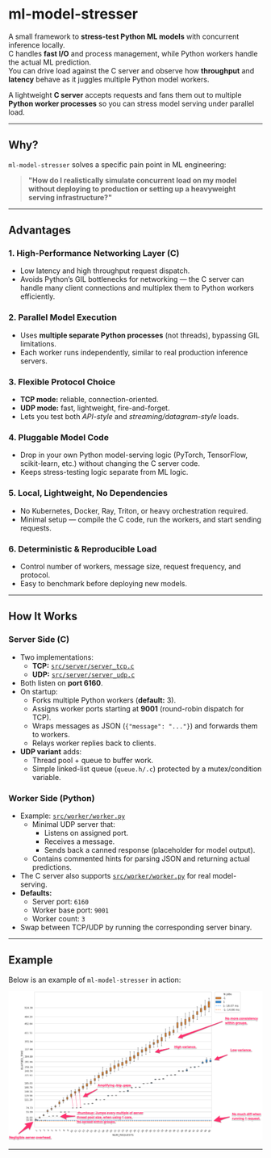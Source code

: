 # ml-model-stresser

A small framework to **stress-test Python ML models** with concurrent inference locally.  
C handles **fast I/O** and process management, while Python workers handle the actual ML prediction.  
You can drive load against the C server and observe how **throughput** and **latency** behave as it juggles multiple Python model workers.

A lightweight **C server** accepts requests and fans them out to multiple **Python worker processes** so you can stress model serving under parallel load.

---

## Why?

`ml-model-stresser` solves a specific pain point in ML engineering:

> **"How do I realistically simulate concurrent load on my model without deploying to production or setting up a heavyweight serving infrastructure?"**

---

## Advantages

### 1. High-Performance Networking Layer (C)
- Low latency and high throughput request dispatch.
- Avoids Python’s GIL bottlenecks for networking — the C server can handle many client connections and multiplex them to Python workers efficiently.

### 2. Parallel Model Execution
- Uses **multiple separate Python processes** (not threads), bypassing GIL limitations.
- Each worker runs independently, similar to real production inference servers.

### 3. Flexible Protocol Choice
- **TCP mode:** reliable, connection-oriented.
- **UDP mode:** fast, lightweight, fire-and-forget.
- Lets you test both *API-style* and *streaming/datagram-style* loads.

### 4. Pluggable Model Code
- Drop in your own Python model-serving logic (PyTorch, TensorFlow, scikit-learn, etc.) without changing the C server code.
- Keeps stress-testing logic separate from ML logic.

### 5. Local, Lightweight, No Dependencies
- No Kubernetes, Docker, Ray, Triton, or heavy orchestration required.
- Minimal setup — compile the C code, run the workers, and start sending requests.

### 6. Deterministic & Reproducible Load
- Control number of workers, message size, request frequency, and protocol.
- Easy to benchmark before deploying new models.

---

## How It Works

### **Server Side (C)**
- Two implementations:
  - **TCP:** [`src/server/server_tcp.c`](src/server/server_tcp.c)
  - **UDP:** [`src/server/server_udp.c`](src/server/server_udp.c)
- Both listen on **port 6160**.
- On startup:
  - Forks multiple Python workers (**default:** 3).
  - Assigns worker ports starting at **9001** (round-robin dispatch for TCP).
  - Wraps messages as JSON (`{"message": "..."}`) and forwards them to workers.
  - Relays worker replies back to clients.
- **UDP variant** adds:
  - Thread pool + queue to buffer work.
  - Simple linked-list queue (`queue.h/.c`) protected by a mutex/condition variable.

### **Worker Side (Python)**
- Example: [`src/worker/worker.py`](src/worker/worker.py)
  - Minimal UDP server that:
    - Listens on assigned port.
    - Receives a message.
    - Sends back a canned response (placeholder for model output).
  - Contains commented hints for parsing JSON and returning actual predictions.
- The C server also supports [`src/worker/worker.py`](src/worker/worker.py) for real model-serving.
- **Defaults:**
  - Server port: `6160`
  - Worker base port: `9001`
  - Worker count: `3`
- Swap between TCP/UDP by running the corresponding server binary.

---

## Example

Below is an example of `ml-model-stresser` in action:

![Example Run](resources/readme/example.png)

---
